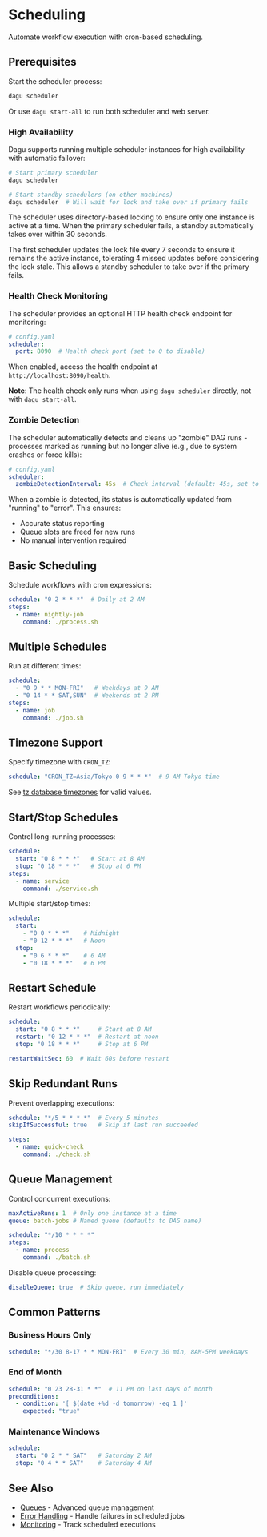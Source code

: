 # Scheduling

Automate workflow execution with cron-based scheduling.

## Prerequisites

Start the scheduler process:

```bash
dagu scheduler
```

Or use `dagu start-all` to run both scheduler and web server.

### High Availability

Dagu supports running multiple scheduler instances for high availability with automatic failover:

```bash
# Start primary scheduler
dagu scheduler

# Start standby schedulers (on other machines)
dagu scheduler  # Will wait for lock and take over if primary fails
```

The scheduler uses directory-based locking to ensure only one instance is active at a time. When the primary scheduler fails, a standby automatically takes over within 30 seconds.

The first scheduler updates the lock file every 7 seconds to ensure it remains the active instance, tolerating 4 missed updates before considering the lock stale. This allows a standby scheduler to take over if the primary fails.

### Health Check Monitoring

The scheduler provides an optional HTTP health check endpoint for monitoring:

```yaml
# config.yaml
scheduler:
  port: 8090  # Health check port (set to 0 to disable)
```

When enabled, access the health endpoint at `http://localhost:8090/health`.

**Note**: The health check only runs when using `dagu scheduler` directly, not with `dagu start-all`.

### Zombie Detection

The scheduler automatically detects and cleans up "zombie" DAG runs - processes marked as running but no longer alive (e.g., due to system crashes or force kills):

```yaml
# config.yaml
scheduler:
  zombieDetectionInterval: 45s  # Check interval (default: 45s, set to 0 to disable)
```

When a zombie is detected, its status is automatically updated from "running" to "error". This ensures:
- Accurate status reporting
- Queue slots are freed for new runs
- No manual intervention required

## Basic Scheduling

Schedule workflows with cron expressions:

```yaml
schedule: "0 2 * * *"  # Daily at 2 AM
steps:
  - name: nightly-job
    command: ./process.sh
```

## Multiple Schedules

Run at different times:

```yaml
schedule:
  - "0 9 * * MON-FRI"   # Weekdays at 9 AM
  - "0 14 * * SAT,SUN"  # Weekends at 2 PM
steps:
  - name: job
    command: ./job.sh
```

## Timezone Support

Specify timezone with `CRON_TZ`:

```yaml
schedule: "CRON_TZ=Asia/Tokyo 0 9 * * *"  # 9 AM Tokyo time
```

See [tz database timezones](https://en.wikipedia.org/wiki/List_of_tz_database_time_zones) for valid values.

## Start/Stop Schedules

Control long-running processes:

```yaml
schedule:
  start: "0 8 * * *"   # Start at 8 AM
  stop: "0 18 * * *"   # Stop at 6 PM
steps:
  - name: service
    command: ./service.sh
```

Multiple start/stop times:

```yaml
schedule:
  start:
    - "0 0 * * *"    # Midnight
    - "0 12 * * *"   # Noon
  stop:
    - "0 6 * * *"    # 6 AM
    - "0 18 * * *"   # 6 PM
```

## Restart Schedule

Restart workflows periodically:

```yaml
schedule:
  start: "0 8 * * *"     # Start at 8 AM
  restart: "0 12 * * *"  # Restart at noon
  stop: "0 18 * * *"     # Stop at 6 PM

restartWaitSec: 60  # Wait 60s before restart
```

## Skip Redundant Runs

Prevent overlapping executions:

```yaml
schedule: "*/5 * * * *"  # Every 5 minutes
skipIfSuccessful: true   # Skip if last run succeeded

steps:
  - name: quick-check
    command: ./check.sh
```

## Queue Management

Control concurrent executions:

```yaml
maxActiveRuns: 1  # Only one instance at a time
queue: batch-jobs # Named queue (defaults to DAG name)

schedule: "*/10 * * * *"
steps:
  - name: process
    command: ./batch.sh
```

Disable queue processing:

```yaml
disableQueue: true  # Skip queue, run immediately
```

## Common Patterns

### Business Hours Only
```yaml
schedule: "*/30 8-17 * * MON-FRI"  # Every 30 min, 8AM-5PM weekdays
```

### End of Month
```yaml
schedule: "0 23 28-31 * *"  # 11 PM on last days of month
preconditions:
  - condition: '[ $(date +%d -d tomorrow) -eq 1 ]'
    expected: "true"
```

### Maintenance Windows
```yaml
schedule:
  start: "0 2 * * SAT"   # Saturday 2 AM
  stop: "0 4 * * SAT"    # Saturday 4 AM
```

## See Also

- [Queues](/features/queues) - Advanced queue management
- [Error Handling](/writing-workflows/error-handling) - Handle failures in scheduled jobs
- [Monitoring](/configurations/operations#prometheus-metrics) - Track scheduled executions
